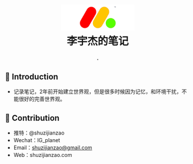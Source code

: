  <h1  align="center"> 
  <br>
  <a href="https://github.com/shuzijianzao/Spiral3D/blob/master/Picture/SHUZIJIANZAO"><img src="https://github.com/shuzijianzao/Spiral3D/blob/master/Picture/SHUZIJIANZAO.png" alt="SHUZIJIANZAO" width="200"></a>
  <br>
  李宇杰的笔记
  <br>
</h1>

<h4 align="center"><a href="http://shuzijianzao.com" target="_blank"></a>.</h4>

## 🚀 Introduction
- 记录笔记，2年前开始建立世界观，但是很多时候因为记忆，和环境干扰，不能很好的完善世界观。

## 👬 Contribution

- 推特：@shuzijianzao
- Wechat：IG_planet
- Email：shuzijianzao@gmail.com
- Web：shuzijianzao.com